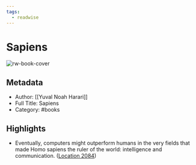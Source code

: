 ```yaml
---
tags:
  - readwise
---
```


# Sapiens

![rw-book-cover](https://images-na.ssl-images-amazon.com/images/I/51Sn8PEXwcL._SL200_.jpg)

## Metadata
- Author: [[Yuval Noah Harari]]
- Full Title: Sapiens
- Category: #books

## Highlights
- Eventually, computers might outperform humans in the very fields that made Homo sapiens the ruler of the world: intelligence and communication. ([Location 2084](https://readwise.io/to_kindle?action=open&asin=B00ICN066A&location=2084))

